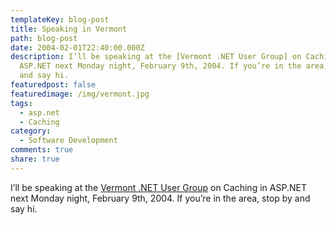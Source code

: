 ```yaml
---
templateKey: blog-post
title: Speaking in Vermont
path: blog-post
date: 2004-02-01T22:40:00.000Z
description: I’ll be speaking at the [Vermont .NET User Group] on Caching in
  ASP.NET next Monday night, February 9th, 2004. If you’re in the area, stop by
  and say hi.
featuredpost: false
featuredimage: /img/vermont.jpg
tags:
  - asp.net
  - Caching
category:
  - Software Development
comments: true
share: true
---
```

<!--StartFragment-->

I’ll be speaking at the [Vermont .NET User Group](http://www.vtdotnet.org/) on Caching in ASP.NET next Monday night, February 9th, 2004. If you’re in the area, stop by and say hi.

<!--EndFragment-->